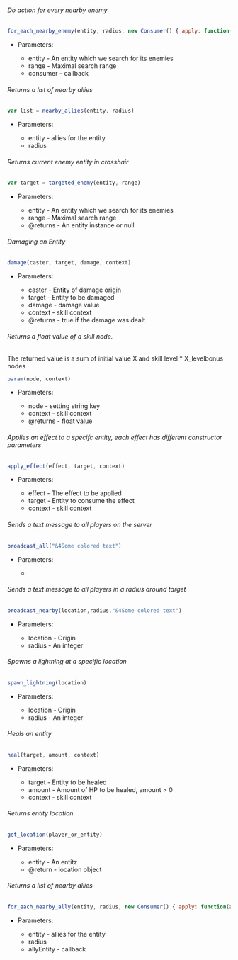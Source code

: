 ###### Do action for every nearby enemy


```javascript
for_each_nearby_enemy(entity, radius, new Consumer() { apply: function(entity} { .. })
```


- Parameters:

    * entity - An entity which we search for its enemies
    * range - Maximal search range
    * consumer - callback



###### Returns a list of nearby allies


```javascript
var list = nearby_allies(entity, radius)
```


- Parameters:

    * entity - allies for the entity
    * radius



###### Returns current enemy entity in crosshair


```javascript
var target = targeted_enemy(entity, range)
```


- Parameters:

    * entity - An entity which we search for its enemies
    * range - Maximal search range
    * @returns - An entity instance or null



###### Damaging an Entity


```javascript
damage(caster, target, damage, context)
```


- Parameters:

    * caster - Entity of damage origin
    * target - Entity to be damaged
    * damage - damage value
    * context - skill context
    * @returns - true if the damage was dealt



###### Returns a float value of a skill node. 
 The returned value is a sum of initial value X and skill level * X_levelbonus nodes  


```javascript
param(node, context)
```


- Parameters:

    * node - setting string key
    * context - skill context
    * @returns - float value



###### Applies an effect to a specifc entity, each effect has different constructor parameters


```javascript
apply_effect(effect, target, context)
```


- Parameters:

    * effect - The effect to be applied
    * target - Entity to consume the effect
    * context - skill context



###### Sends a text message to all players on the server


```javascript
broadcast_all("&4Some colored text")
```


- Parameters:

    * 



###### Sends a text message to all players in a radius around target


```javascript
broadcast_nearby(location,radius,"&4Some colored text")
```


- Parameters:

    * location - Origin
    * radius - An integer



###### Spawns a lightning at a specific location


```javascript
spawn_lightning(location)
```


- Parameters:

    * location - Origin
    * radius - An integer



###### Heals an entity


```javascript
heal(target, amount, context)
```


- Parameters:

    * target - Entity to be healed
    * amount - Amount of HP to be healed, amount > 0
    * context - skill context



###### Returns entity location


```javascript
get_location(player_or_entity)
```


- Parameters:

    * entity - An entitz
    * @return - location object



###### Returns a list of nearby allies


```javascript
for_each_nearby_ally(entity, radius, new Consumer() { apply: function(ally} { ... } )
```


- Parameters:

    * entity - allies for the entity
    * radius
    * allyEntity - callback



